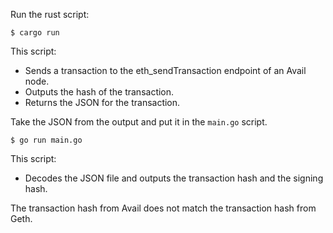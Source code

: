 Run the rust script:

```
$ cargo run
```

This script:

- Sends a transaction to the eth_sendTransaction endpoint of an Avail node.
- Outputs the hash of the transaction.
- Returns the JSON for the transaction.

Take the JSON from the output and put it in the `main.go` script.

```
$ go run main.go
```

This script:

- Decodes the JSON file and outputs the transaction hash and the signing hash.

The transaction hash from Avail does not match the transaction hash from Geth.
